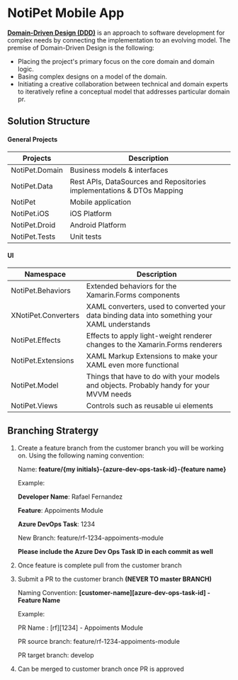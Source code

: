 # NotiPet Mobile App

**[Domain-Driven Design (DDD)](https://en.m.wikipedia.org/wiki/Domain-driven_design)** is an approach to software development for complex needs by connecting the implementation to an evolving model.  The premise of Domain-Driven Design is the following:

- Placing the project's primary focus on the core domain and domain logic.
- Basing complex designs on a model of the domain.
- Initiating a creative collaboration between technical and domain experts to iteratively refine a conceptual model that addresses particular domain pr.

## Solution Structure

#### General Projects

| Projects                     | Description       | 
| ---------------------------  |-------------| 
| NotiPet.Domain               | Business models & interfaces | 
| NotiPet.Data                 | Rest APIs, DataSources and Repositories implementations & DTOs Mapping | 
| NotiPet                      | Mobile application | 
| NotiPet.iOS                  | iOS Platform  | 
| NotiPet.Droid                | Android Platform | 
| NotiPet.Tests                | Unit tests |

#### UI 

| Namespace | Description |
|--------------|--------------|
| NotiPet.Behaviors | Extended behaviors for the Xamarin.Forms components |
| XNotiPet.Converters | XAML converters, used to converted your data binding data into something your XAML understands |
| NotiPet.Effects | Effects to apply light-weight renderer changes to the Xamarin.Forms renderers |
| NotiPet.Extensions | XAML Markup Extensions to make your XAML even more functional |
| NotiPet.Model | Things that have to do with your models and objects. Probably handy for your MVVM needs |
| NotiPet.Views | Controls such as reusable ui elements |

## Branching Stratergy

1) Create a feature branch from the customer branch you will be working on. Using the following naming convention:

      Name: **feature/{my initials}-{azure-dev-ops-task-id}-{feature name}**

      Example:

      **Developer Name**: Rafael Fernandez
            
      **Feature**: Appoiments Module
      
      **Azure DevOps Task**: 1234

      New Branch: feature/rf-1234-appoiments-module
      
      **Please include the Azure Dev Ops Task ID in each commit as well**

2) Once feature is complete pull from the customer branch

3) Submit a PR to the customer branch **(NEVER TO master BRANCH)**
      
      Naming Convention: **[customer-name][azure-dev-ops-task-id] - Feature Name**
      
      Example:
      
      PR Name : [rf][1234] - Appoiments Module

      PR source branch: feature/rf-1234-appoiments-module
      
      PR target branch: develop

3) Can be merged to customer branch once PR is approved

